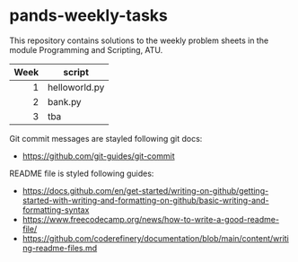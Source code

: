 # pands-weekly-tasks

This repository contains solutions to the weekly problem sheets in the module Programming and Scripting, ATU.


| Week | script       |
|-----:|--------------|
|     1| helloworld.py|
|     2| bank.py      |
|     3| tba          |


Git commit messages are stayled following git docs: 
- https://github.com/git-guides/git-commit

README file is styled following guides:
- https://docs.github.com/en/get-started/writing-on-github/getting-started-with-writing-and-formatting-on-github/basic-writing-and-formatting-syntax
- https://www.freecodecamp.org/news/how-to-write-a-good-readme-file/
- https://github.com/coderefinery/documentation/blob/main/content/writing-readme-files.md